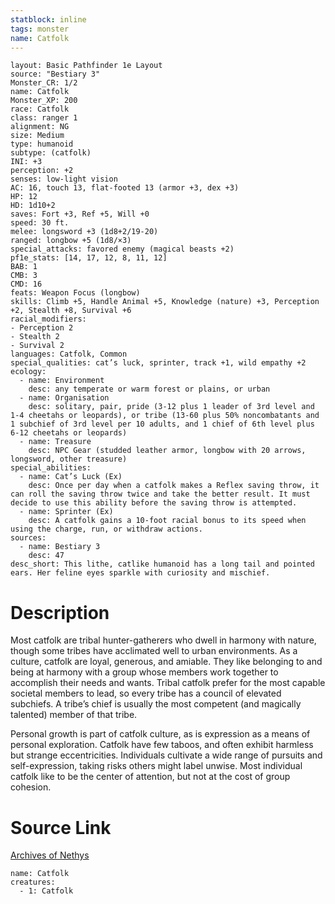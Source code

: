 ```yaml
---
statblock: inline
tags: monster
name: Catfolk
---
```

```statblock
layout: Basic Pathfinder 1e Layout
source: "Bestiary 3"
Monster_CR: 1/2
name: Catfolk
Monster_XP: 200
race: Catfolk
class: ranger 1
alignment: NG
size: Medium
type: humanoid
subtype: (catfolk)
INI: +3
perception: +2
senses: low-light vision
AC: 16, touch 13, flat-footed 13 (armor +3, dex +3)
HP: 12
HD: 1d10+2
saves: Fort +3, Ref +5, Will +0
speed: 30 ft.
melee: longsword +3 (1d8+2/19-20)
ranged: longbow +5 (1d8/×3)
special_attacks: favored enemy (magical beasts +2)
pf1e_stats: [14, 17, 12, 8, 11, 12]
BAB: 1
CMB: 3
CMD: 16
feats: Weapon Focus (longbow)
skills: Climb +5, Handle Animal +5, Knowledge (nature) +3, Perception +2, Stealth +8, Survival +6
racial_modifiers:
- Perception 2
- Stealth 2
- Survival 2
languages: Catfolk, Common
special_qualities: cat’s luck, sprinter, track +1, wild empathy +2
ecology:
  - name: Environment
    desc: any temperate or warm forest or plains, or urban
  - name: Organisation
    desc: solitary, pair, pride (3-12 plus 1 leader of 3rd level and 1-4 cheetahs or leopards), or tribe (13-60 plus 50% noncombatants and 1 subchief of 3rd level per 10 adults, and 1 chief of 6th level plus 6-12 cheetahs or leopards)
  - name: Treasure
    desc: NPC Gear (studded leather armor, longbow with 20 arrows, longsword, other treasure)
special_abilities:
  - name: Cat’s Luck (Ex)
    desc: Once per day when a catfolk makes a Reflex saving throw, it can roll the saving throw twice and take the better result. It must decide to use this ability before the saving throw is attempted.
  - name: Sprinter (Ex)
    desc: A catfolk gains a 10-foot racial bonus to its speed when using the charge, run, or withdraw actions.
sources:
  - name: Bestiary 3
    desc: 47
desc_short: This lithe, catlike humanoid has a long tail and pointed ears. Her feline eyes sparkle with curiosity and mischief.
```
# Description
Most catfolk are tribal hunter-gatherers who dwell in harmony with nature, though some tribes have acclimated well to urban environments. As a culture, catfolk are loyal, generous, and amiable. They like belonging to and being at harmony with a group whose members work together to accomplish their needs and wants. Tribal catfolk prefer for the most capable societal members to lead, so every tribe has a council of elevated subchiefs. A tribe’s chief is usually the most competent (and magically talented) member of that tribe.

Personal growth is part of catfolk culture, as is expression as a means of personal exploration. Catfolk have few taboos, and often exhibit harmless but strange eccentricities. Individuals cultivate a wide range of pursuits and self-expression, taking risks others might label unwise. Most individual catfolk like to be the center of attention, but not at the cost of group cohesion.
# Source Link
[Archives of Nethys](https://aonprd.com/MonsterDisplay.aspx?ItemName=Catfolk)
```encounter-table
name: Catfolk
creatures:
  - 1: Catfolk
```
